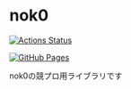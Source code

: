# nok0
 [![Actions Status](https://github.com/tsuchinoko29/nok0/workflows/verify/badge.svg)](https://github.com/tsuchinoko29/nok0/actions)
 
 [![GitHub Pages](https://img.shields.io/static/v1?label=GitHub+Pages&message=+&color=brightgreen&logo=github)](https://tsuchinoko29.github.io/nok0/)

 nok0の競プロ用ライブラリです